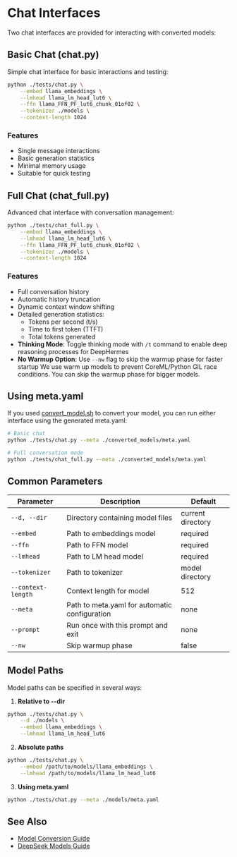 # Chat Interfaces

Two chat interfaces are provided for interacting with converted models:

## Basic Chat (chat.py)

Simple chat interface for basic interactions and testing:

```bash
python ./tests/chat.py \
    --embed llama_embeddings \
    --lmhead llama_lm_head_lut6 \
    --ffn llama_FFN_PF_lut6_chunk_01of02 \
    --tokenizer ./models \
    --context-length 1024
```

### Features
- Single message interactions
- Basic generation statistics
- Minimal memory usage
- Suitable for quick testing

## Full Chat (chat_full.py)

Advanced chat interface with conversation management:

```bash
python ./tests/chat_full.py \
    --embed llama_embeddings \
    --lmhead llama_lm_head_lut6 \
    --ffn llama_FFN_PF_lut6_chunk_01of02 \
    --tokenizer ./models \
    --context-length 1024
```

### Features
- Full conversation history
- Automatic history truncation
- Dynamic context window shifting
- Detailed generation statistics:
  - Tokens per second (t/s)
  - Time to first token (TTFT)
  - Total tokens generated
- **Thinking Mode**: Toggle thinking mode with `/t` command to enable deep reasoning processes for DeepHermes
- **No Warmup Option**: Use `--nw` flag to skip the warmup phase for faster startup
We use warm up models to prevent CoreML/Python GIL race conditions. You can skip the warmup phase for bigger models.

## Using meta.yaml

If you used [convert_model.sh](convert_model.md) to convert your model, you can run either interface using the generated meta.yaml:

```bash
# Basic chat
python ./tests/chat.py --meta ./converted_models/meta.yaml

# Full conversation mode
python ./tests/chat_full.py --meta ./converted_models/meta.yaml
```

## Common Parameters

| Parameter | Description | Default |
|-----------|-------------|---------|
| `--d, --dir` | Directory containing model files | current directory |
| `--embed` | Path to embeddings model | required |
| `--ffn` | Path to FFN model | required |
| `--lmhead` | Path to LM head model | required |
| `--tokenizer` | Path to tokenizer | model directory |
| `--context-length` | Context length for model | 512 |
| `--meta` | Path to meta.yaml for automatic configuration | none |
| `--prompt` | Run once with this prompt and exit | none |
| `--nw` | Skip warmup phase | false |

## Model Paths

Model paths can be specified in several ways:

1. **Relative to --dir**
```bash
python ./tests/chat.py \
    --d ./models \
    --embed llama_embeddings \
    --lmhead llama_lm_head_lut6
```

2. **Absolute paths**
```bash
python ./tests/chat.py \
    --embed /path/to/models/llama_embeddings \
    --lmhead /path/to/models/llama_lm_head_lut6
```

3. **Using meta.yaml**
```bash
python ./tests/chat.py --meta ./models/meta.yaml
```

## See Also
- [Model Conversion Guide](convert.md)
- [DeepSeek Models Guide](ConvertingDeepSeek.md) 